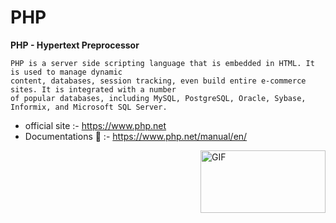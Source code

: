 # PHP
**PHP - Hypertext Preprocessor**
```
PHP is a server side scripting language that is embedded in HTML. It is used to manage dynamic 
content, databases, session tracking, even build entire e-commerce sites. It is integrated with a number 
of popular databases, including MySQL, PostgreSQL, Oracle, Sybase, Informix, and Microsoft SQL Server.
```
- official site :- https://www.php.net
- Documentations 🦖 :- https://www.php.net/manual/en/
<img align="right" alt="GIF" width="200" height= "100" src="https://media.giphy.com/media/B5BP3OYgVN5ss/giphy.gif" />
